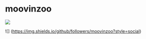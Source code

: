 # moovinzoo
<img src="https://img.shields.io/github/followers/moovinzoo?style=social">

![]
(https://img.shields.io/github/followers/moovinzoo?style=social)
